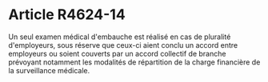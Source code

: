 # Article R4624-14

Un seul examen médical d'embauche est réalisé en cas de pluralité d'employeurs, sous réserve que ceux-ci aient conclu un accord entre employeurs ou soient couverts par un accord collectif de branche prévoyant notamment les modalités de répartition de la charge financière de la surveillance médicale.
